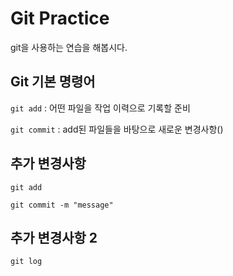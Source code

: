 # Git Practice
git을 사용하는 연습을 해봅시다.

## Git 기본 명령어

`git add` : 어떤 파일을 작업 이력으로 기록할 준비

`git commit` : add된 파일들을 바탕으로 새로운 변경사항()

## 추가 변경사항

`git add`

`git commit -m "message"`

## 추가 변경사항 2
`git log`
